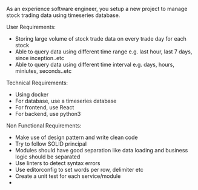 As an experience software engineer, you setup a new project to manage stock trading data using timeseries database.

User Requirements:

- Storing large volume of stock trade data on every trade day for each stock
- Able to query data using different time range e.g. last hour, last 7 days, since inception..etc
- Able to query data using different time interval e.g. days, hours, miniutes, seconds..etc

Technical Requirements:

- Using docker
- For database, use a timeseries database
- For frontend, use React
- For backend, use python3

Non Functional Requirements:

- Make use of design pattern and write clean code
- Try to follow SOLID principal
- Modules should have good separation like data loading and business logic should be separated
- Use linters to detect syntax errors
- Use editorconfig to set words per row, delimiter etc
- Create a unit test for each service/module
-
